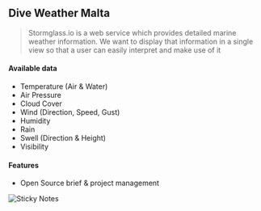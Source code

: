 ## Dive Weather Malta

> Stormglass.io is a web service which provides detailed marine weather information. We want to display that information in a single view so that a user can easily interpret and make use of it

#### Available data

- Temperature (Air & Water)
- Air Pressure
- Cloud Cover
- Wind (Direction, Speed, Gust)
- Humidity
- Rain
- Swell (Direction & Height)
- Visibility

#### Features

- Open Source brief &amp; project management

![Sticky Notes](/docs/media/png/Sticky%20Notes.png.png "Sticky Notes")